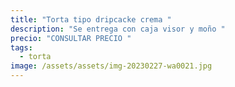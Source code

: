 ```yaml
---
title: "Torta tipo dripcacke crema "
description: "Se entrega con caja visor y moño "
precio: "CONSULTAR PRECIO "
tags:
  - torta
image: /assets/assets/img-20230227-wa0021.jpg
---
```

